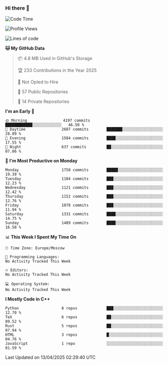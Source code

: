 ### Hi there 👋

<!--
**SemenMartynov/SemenMartynov** is a ✨ _special_ ✨ repository because its `README.md` (this file) appears on your GitHub profile.

Here are some ideas to get you started:

- 🔭 I’m currently working on ...
- 🌱 I’m currently learning ...
- 👯 I’m looking to collaborate on ...
- 🤔 I’m looking for help with ...
- 💬 Ask me about ...
- 📫 How to reach me: ...
- 😄 Pronouns: ...
- ⚡ Fun fact: ...
-->

<!--START_SECTION:waka-->
![Code Time](http://img.shields.io/badge/Code%20Time-0%20secs-blue)

![Profile Views](http://img.shields.io/badge/Profile%20Views-0-blue)

![Lines of code](https://img.shields.io/badge/From%20Hello%20World%20I%27ve%20Written-7.6%20million%20lines%20of%20code-blue)

**🐱 My GitHub Data** 

> 📦 4.8 MB Used in GitHub's Storage 
 > 
> 🏆 233 Contributions in the Year 2025
 > 
> 🚫 Not Opted to Hire
 > 
> 📜 57 Public Repositories 
 > 
> 🔑 14 Private Repositories 
 > 
**I'm an Early 🐤** 

```text
🌞 Morning                4197 commits        ████████████░░░░░░░░░░░░░   46.50 % 
🌆 Daytime                2607 commits        ███████░░░░░░░░░░░░░░░░░░   28.89 % 
🌃 Evening                1584 commits        ████░░░░░░░░░░░░░░░░░░░░░   17.55 % 
🌙 Night                  637 commits         ██░░░░░░░░░░░░░░░░░░░░░░░   07.06 % 
```
📅 **I'm Most Productive on Monday** 

```text
Monday                   1750 commits        █████░░░░░░░░░░░░░░░░░░░░   19.39 % 
Tuesday                  1104 commits        ███░░░░░░░░░░░░░░░░░░░░░░   12.23 % 
Wednesday                1121 commits        ███░░░░░░░░░░░░░░░░░░░░░░   12.42 % 
Thursday                 1152 commits        ███░░░░░░░░░░░░░░░░░░░░░░   12.76 % 
Friday                   1078 commits        ███░░░░░░░░░░░░░░░░░░░░░░   11.94 % 
Saturday                 1331 commits        ████░░░░░░░░░░░░░░░░░░░░░   14.75 % 
Sunday                   1489 commits        ████░░░░░░░░░░░░░░░░░░░░░   16.50 % 
```


📊 **This Week I Spent My Time On** 

```text
🕑︎ Time Zone: Europe/Moscow

💬 Programming Languages: 
No Activity Tracked This Week

🔥 Editors: 
No Activity Tracked This Week

💻 Operating System: 
No Activity Tracked This Week
```

**I Mostly Code in C++** 

```text
Python                   8 repos             ███░░░░░░░░░░░░░░░░░░░░░░   12.70 % 
TeX                      6 repos             ██░░░░░░░░░░░░░░░░░░░░░░░   09.52 % 
Rust                     5 repos             ██░░░░░░░░░░░░░░░░░░░░░░░   07.94 % 
HTML                     3 repos             █░░░░░░░░░░░░░░░░░░░░░░░░   04.76 % 
JavaScript               1 repo              ░░░░░░░░░░░░░░░░░░░░░░░░░   01.59 % 
```




 Last Updated on 13/04/2025 02:29:40 UTC
<!--END_SECTION:waka-->